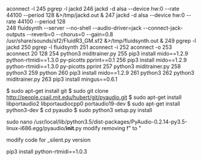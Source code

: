 aconnect -l 
  245  pgrep -l jackd 
  246  jackd -d alsa --device hw:0 --rate 44100 --period 128             &>/tmp/jackd.out &
  247  jackd -d alsa --device hw:0 --rate 44100 --period 128 \
  248  fluidsynth --server --no-shell --audio-driver=jack         --connect-jack-outputs --reverb=0 --chorus=0 --gain=0.8         /usr/share/sounds/sf2/FluidR3_GM.sf2         &>/tmp/fluidsynth.out &
  249  pgrep -l jackd
  250  pgrep -l fluidsynth
  251  aconnect -i
  252  aconnect -o
  253  aconnect 20 128
  254  python3 miditrainer.py 
  255  pip3 install mido==1.2.9 python-rtmidi==1.3.0 py-picotts pprint==0.1
  256  pip3 install mido==1.2.9 python-rtmidi==1.3.0 py-picotts pprint
  257  python3 miditrainer.py 
  258  python3
  259  python
  260  pip3 install mido==1.2.9
  261  python3
  262  python3 miditrainer.py 
  263  pip3 install mingus==0.6.1


$ sudo apt-get install git
$ sudo git clone http://people.csail.mit.edu/hubert/git/pyaudio.git
$ sudo apt-get install libportaudio2 libportaudiocpp0 portaudio19-dev
$ sudo apt-get install python3-dev
$ cd pyaudio
$ sudo python3 setup.py install

sudo nano /usr/local/lib/python3.5/dist-packages/PyAudio-0.2.14-py3.5-linux-i686.egg/pyaudio/__init__.py
	modify   removing f" to "

modify code for _silent.py version

pip3 install python-rtmidi==1.0.3

